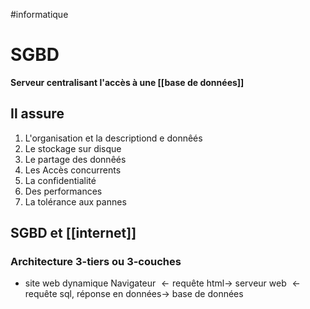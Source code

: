 #informatique 
# SGBD

**Serveur centralisant l'accès à une [[base de données]]**

## Il assure
 1. L'organisation et la descriptiond e donnêés
 2. Le stockage sur disque
 3. Le partage des donnêés
 4. Les Accès concurrents
 5. La confidentialité
 6. Des performances
 7. La tolérance aux pannes

## SGBD et [[internet]] 

### Architecture 3-tiers ou 3-couches
 - site web dynamique
 Navigateur $\leftarrow\text{requête html}\rightarrow$  serveur web $\leftarrow\text{requête sql, réponse en données}\rightarrow$ base de données

 